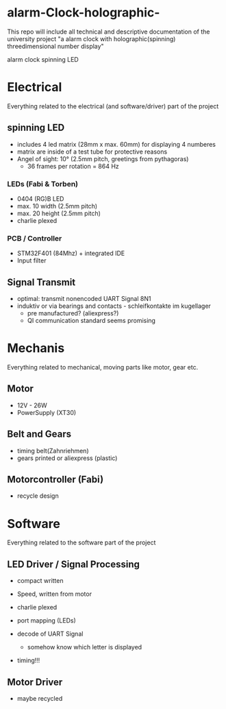 # alarm-Clock-holographic-
This repo will include all technical and descriptive documentation of the university project "a alarm clock with holographic(spinning) threedimensional number display"

alarm clock spinning LED

# Electrical
Everything related to the electrical (and software/driver) part of the project
## spinning LED
* includes 4 led matrix (28mm x max. 60mm) for displaying 4 numberes
* matrix are inside of a test tube for protective reasons
* Angel of sight: 10° (2.5mm pitch, greetings from pythagoras)
  * 36 frames per rotation = 864 Hz  

### LEDs (Fabi & Torben)
* 0404 (RG)B LED
* max. 10 width (2.5mm pitch)
* max. 20 height (2.5mm pitch)
* charlie plexed

### PCB / Controller
* STM32F401 (84Mhz) + integrated IDE
* Input filter 

## Signal Transmit
* optimal: transmit nonencoded UART Signal 8N1
* induktiv or via bearings and contacts - schleifkontakte im kugellager
  * pre manufactured? (aliexpress?)
  * QI communication standard seems promising     



# Mechanis
Everything related to mechanical, moving parts like motor, gear etc.

## Motor
* 12V - 26W 
* PowerSupply (XT30)

## Belt and Gears
* timing belt(Zahnriehmen)
* gears printed or aliexpress (plastic)

## Motorcontroller (Fabi)
* recycle design



# Software
Everything related to the software part of the project

## LED Driver / Signal Processing
* compact written
* Speed, written from motor
* charlie plexed
* port mapping (LEDs)
* decode of UART Signal
    * somehow know which letter is displayed

* timing!!!


## Motor Driver
* maybe recycled
